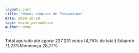 ```yaml
---
layout: post
title: "Novos números de Pernambuco"
date: 2006-10-29
tags: novos,pernambuco
author: None
---
```

Total apurado até agora: 227.231 votos (4,75% do total)
Eduardo 71,23%Mendonça 28,77% 